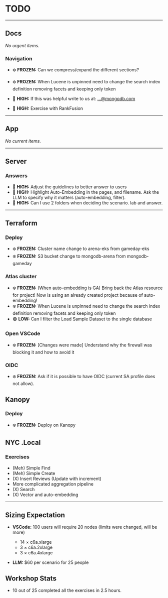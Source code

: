 # TODO

---

## Docs

*No urgent items.*

### Navigation
- ❄️ **FROZEN:** Can we compress/expand the different sections?
- ❄️ **FROZEN:** When Lucene is unpinned need to change the search index definition removing facets and keeping only token

- 🔴 **HIGH:** If this was helpful write to us at: ...@mongodb.com
- 🔴 **HIGH:** Exercise with RankFusion

---

## App

*No current items.*

---

## Server

### Answers
- 🔴 **HIGH:** Adjust the guidelines to better answer to users
- 🔴 **HIGH:** Highlight Auto-Embedding in the pages, and filename. Ask the LLM to specify why it matters (auto-embedding, filter).
- 🔴 **HIGH:** Can I use 2 folders when deciding the scenario. lab and answer.

---

## Terraform

### Deploy
- ❄️ **FROZEN:** Cluster name change to arena-eks from gameday-eks
- ❄️ **FROZEN:** S3 bucket change to mongodb-arena from mongodb-gameday

### Atlas cluster
- ❄️ **FROZEN:** (When auto-embedding is GA) Bring back the Atlas resource for project! Now is using an already created project because of auto-embedding!
- ❄️ **FROZEN:** When Lucene is unpinned need to change the search index definition removing facets and keeping only token
- 🟢 **LOW:** Can I filter the Load Sample Dataset to the single database


### Open VSCode
- ❄️ **FROZEN:** [Changes were made] Understand why the firewall was blocking it and how to avoid it

### OIDC
- ❄️ **FROZEN:** Ask if it is possible to have OIDC (current SA profile does not allow).


## Kanopy

### Deploy
- ❄️ **FROZEN:** Deploy on Kanopy


## NYC .Local

### Exercises

- (Meh) Simple Find
- (Meh) Simple Create
- (X) Insert Reviews (Update with increment)
- More complicated aggregation pipeline
- (X) Search
- (X) Vector and auto-embedding

---

## Sizing Expectation

- **VSCode:** 100 users will require 20 nodes (limits were changed, will be more)
    - 14 × c6a.xlarge
    - 3 × c6a.2xlarge
    - 3 × c6a.4xlarge

- **LLM:** $60 per scenario for 25 people  

## Workshop Stats

- 10 out of 25 completed all the exercises in 2.5 hours.
